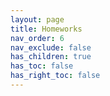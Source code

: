 ```yaml
---
layout: page
title: Homeworks
nav_order: 6
nav_exclude: false
has_children: true
has_toc: false
has_right_toc: false
---
```


<!-- TODO -->